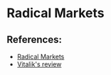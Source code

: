 # Radical Markets

## References:

* [Radical Markets](https://www.amazon.com/Radical-Markets-Uprooting-Capitalism-Democracy/dp/0691177503)
* [Vitalik's review](https://vitalik.ca/general/2018/04/20/radical_markets.html)

